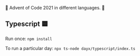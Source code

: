 🎄 Advent of Code 2021 in different languages. 🎄

## Typescript 🟦

Run once: `npm install`

To run a particular day: `npx ts-node dayx/typescript/index.ts`

